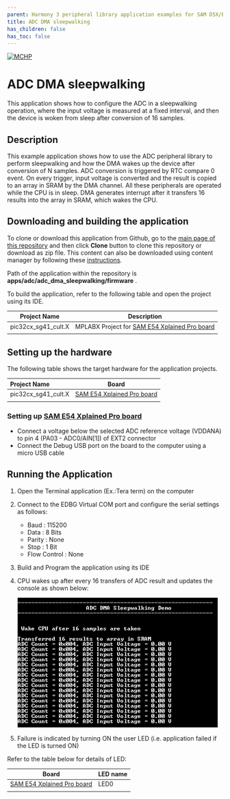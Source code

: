 ```yaml
---
parent: Harmony 3 peripheral library application examples for SAM D5X/E5X family
title: ADC DMA sleepwalking 
has_children: false
has_toc: false
---
```


[![MCHP](https://www.microchip.com/ResourcePackages/Microchip/assets/dist/images/logo.png)](https://www.microchip.com)

# ADC DMA sleepwalking

This application shows how to configure the ADC in a sleepwalking operation, where the input voltage is measured at a fixed interval, and then the device is woken from sleep after conversion of 16 samples.

## Description

This example application shows how to use the ADC peripheral library to perform sleepwalking and how the DMA wakes up the device after conversion of N samples. ADC conversion is triggered by RTC compare 0 event. On every trigger, input voltage is converted and the result is copied to an array in SRAM by the DMA channel. All these peripherals are operated while the CPU is in sleep. DMA generates interrupt after it transfers 16 results into the array in SRAM, which wakes the CPU.

## Downloading and building the application

To clone or download this application from Github, go to the [main page of this repository](https://github.com/Microchip-MPLAB-Harmony/csp_apps_sam_d5x_e5x) and then click **Clone** button to clone this repository or download as zip file.
This content can also be downloaded using content manager by following these [instructions](https://github.com/Microchip-MPLAB-Harmony/contentmanager/wiki).

Path of the application within the repository is **apps/adc/adc_dma_sleepwalking/firmware** .

To build the application, refer to the following table and open the project using its IDE.

| Project Name      | Description                                    |
| ----------------- | ---------------------------------------------- |
| pic32cx_sg41_cult.X    | MPLABX Project for [SAM E54 Xplained Pro board](https://www.microchip.com/developmenttools/ProductDetails/atsame54-xpro)|
|||

## Setting up the hardware

The following table shows the target hardware for the application projects.

| Project Name| Board|
|:---------|:---------:|
| pic32cx_sg41_cult.X    | [SAM E54 Xplained Pro board](https://www.microchip.com/developmenttools/ProductDetails/atsame54-xpro)|
|||

### Setting up [SAM E54 Xplained Pro board](https://www.microchip.com/developmenttools/ProductDetails/atsame54-xpro)

- Connect a voltage below the selected ADC reference voltage (VDDANA) to pin 4 (PA03 - ADC0/AIN[1]) of EXT2 connector
- Connect the Debug USB port on the board to the computer using a micro USB cable

## Running the Application

1. Open the Terminal application (Ex.:Tera term) on the computer
2. Connect to the EDBG Virtual COM port and configure the serial settings as follows:
    - Baud : 115200
    - Data : 8 Bits
    - Parity : None
    - Stop : 1 Bit
    - Flow Control : None
3. Build and Program the application using its IDE
4. CPU wakes up after every 16 transfers of ADC result and updates the console as shown below:

    ![output](images/output_adc_dma_sleepwalking.png)

5. Failure is indicated by turning ON the user LED (i.e. application failed if the LED is turned ON)

Refer to the table below for details of LED:

| Board| LED name|
|------|---------|
| [SAM E54 Xplained Pro board](https://www.microchip.com/developmenttools/ProductDetails/atsame54-xpro) | LED0 |
|||
